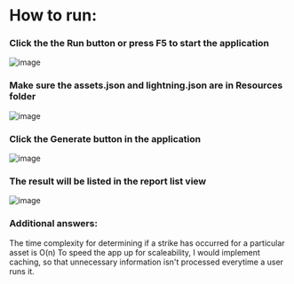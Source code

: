 # How to run:

### Click the the Run button or press F5 to start the application

![image](https://github.com/metall-wave/DTNExercise/assets/133597414/986c1685-4763-498f-ac9d-d7a8a0859079)



### Make sure the assets.json and lightning.json are in Resources folder

![image](https://github.com/metall-wave/DTNExercise/assets/133597414/2dba493a-41a4-457f-a277-846691f87f50)



### Click the Generate button in the application

![image](https://github.com/metall-wave/DTNExercise/assets/133597414/ac918571-f5b8-44b6-9673-8704441beca0)



### The result will be listed in the report list view

![image](https://github.com/metall-wave/DTNExercise/assets/133597414/8b9b01f5-b0fe-4b02-b06b-3ee8b40626e2)



### Additional answers:
The time complexity for determining if a strike has occurred for a particular asset is O(n)
To speed the app up for scaleability, I would implement caching, so that unnecessary information isn't processed everytime a user runs it.
